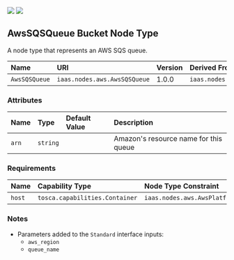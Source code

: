 ![](https://img.shields.io/badge/Status:-RELEASED-green)
![](https://img.shields.io/badge/%20-DEPLOYABLE-blueviolet)

## AwsSQSQueue Bucket Node Type

A node type that represents an AWS SQS queue.

| Name | URI | Version | Derived From |
|:---- |:--- |:------- |:------------ |
| `AwsSQSQueue` | `iaas.nodes.aws.AwsSQSQueue` | 1.0.0 | `iaas.nodes.abstract.Queue` |

### Attributes

| Name | Type | Default Value | Description |
|:---- |:---- |:------------- |:----------- |
| `arn` | `string` |   | Amazon's resource name for this queue |

### Requirements

| Name | Capability Type | Node Type Constraint | Relationship Type | Occurrences |
|:---- |:--------------- |:-------------------- |:----------------- |:------------|
| `host` | `tosca.capabilities.Container` | `iaas.nodes.aws.AwsPlatform` | `tosca.relationships.HostedOn`| [1, 1] |

### Notes

* Parameters added to the `Standard` interface inputs:
    * `aws_region`
    * `queue_name`
